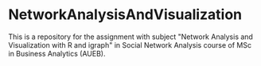 # NetworkAnalysisAndVisualization
This is a repository for the assignment with subject "Network Analysis and Visualization with R and igraph" in Social Network Analysis course of MSc in Business Analytics (AUEB).
